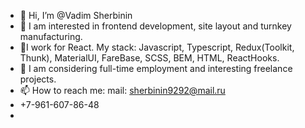 - 👋 Hi, I’m @Vadim Sherbinin
- 👀 I am interested in frontend development, site layout and turnkey manufacturing.
- 🌱I work for React. My stack: Javascript, Typescript, Redux(Toolkit, Thunk), MaterialUI, FareBase, SCSS, BEM, HTML, ReactHooks.
- 💞️ I am considering full-time employment and interesting freelance projects.
- 📫 How to reach me: mail: sherbinin9292@mail.ru
- +7-961-607-86-48
- 

<!---
VadimSherbinin/VadimSherbinin is a ✨ special ✨ repository because its `README.md` (this file) appears on your GitHub profile.
You can click the Preview link to take a look at your changes.
--->
